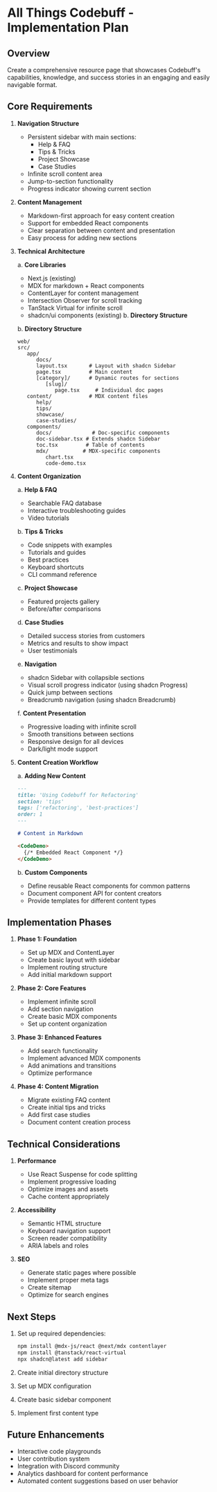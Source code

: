 # All Things Codebuff - Implementation Plan

## Overview

Create a comprehensive resource page that showcases Codebuff's capabilities, knowledge, and success stories in an engaging and easily navigable format.

## Core Requirements

1. **Navigation Structure**

   - Persistent sidebar with main sections:
     - Help & FAQ
     - Tips & Tricks
     - Project Showcase
     - Case Studies
   - Infinite scroll content area
   - Jump-to-section functionality
   - Progress indicator showing current section

2. **Content Management**

   - Markdown-first approach for easy content creation
   - Support for embedded React components
   - Clear separation between content and presentation
   - Easy process for adding new sections

3. **Technical Architecture**

   a. **Core Libraries**

   - Next.js (existing)
   - MDX for markdown + React components
   - ContentLayer for content management
   - Intersection Observer for scroll tracking
   - TanStack Virtual for infinite scroll
   - shadcn/ui components (existing) b. **Directory Structure**

   b. **Directory Structure**

   ```
   web/
   src/
      app/
         docs/
         layout.tsx       # Layout with shadcn Sidebar
         page.tsx         # Main content
         [category]/      # Dynamic routes for sections
            [slug]/
               page.tsx     # Individual doc pages
      content/            # MDX content files
         help/
         tips/
         showcase/
         case-studies/
      components/
         docs/             # Doc-specific components
         doc-sidebar.tsx # Extends shadcn Sidebar
         toc.tsx         # Table of contents
         mdx/           # MDX-specific components
            chart.tsx
            code-demo.tsx
   ```

4. **Content Organization**

   a. **Help & FAQ**

   - Searchable FAQ database
   - Interactive troubleshooting guides
   - Video tutorials

   b. **Tips & Tricks**

   - Code snippets with examples
   - Tutorials and guides
   - Best practices
   - Keyboard shortcuts
   - CLI command reference

   c. **Project Showcase**

   - Featured projects gallery
   - Before/after comparisons

   d. **Case Studies**

   - Detailed success stories from customers
   - Metrics and results to show impact
   - User testimonials

   e. **Navigation**

   - shadcn Sidebar with collapsible sections
   - Visual scroll progress indicator (using shadcn Progress)
   - Quick jump between sections
   - Breadcrumb navigation (using shadcn Breadcrumb)

   f. **Content Presentation**

   - Progressive loading with infinite scroll
   - Smooth transitions between sections
   - Responsive design for all devices
   - Dark/light mode support

5. **Content Creation Workflow**

   a. **Adding New Content**

   ```markdown
   ---
   title: 'Using Codebuff for Refactoring'
   section: 'tips'
   tags: ['refactoring', 'best-practices']
   order: 1
   ---

   # Content in Markdown

   <CodeDemo>
     {/* Embedded React Component */}
   </CodeDemo>
   ```

   b. **Custom Components**

   - Define reusable React components for common patterns
   - Document component API for content creators
   - Provide templates for different content types

## Implementation Phases

1. **Phase 1: Foundation**

   - Set up MDX and ContentLayer
   - Create basic layout with sidebar
   - Implement routing structure
   - Add initial markdown support

2. **Phase 2: Core Features**

   - Implement infinite scroll
   - Add section navigation
   - Create basic MDX components
   - Set up content organization

3. **Phase 3: Enhanced Features**

   - Add search functionality
   - Implement advanced MDX components
   - Add animations and transitions
   - Optimize performance

4. **Phase 4: Content Migration**
   - Migrate existing FAQ content
   - Create initial tips and tricks
   - Add first case studies
   - Document content creation process

## Technical Considerations

1. **Performance**

   - Use React Suspense for code splitting
   - Implement progressive loading
   - Optimize images and assets
   - Cache content appropriately

2. **Accessibility**

   - Semantic HTML structure
   - Keyboard navigation support
   - Screen reader compatibility
   - ARIA labels and roles

3. **SEO**
   - Generate static pages where possible
   - Implement proper meta tags
   - Create sitemap
   - Optimize for search engines

## Next Steps

1. Set up required dependencies:

   ```bash
   npm install @mdx-js/react @next/mdx contentlayer
   npm install @tanstack/react-virtual
   npx shadcn@latest add sidebar
   ```

2. Create initial directory structure
3. Set up MDX configuration
4. Create basic sidebar component
5. Implement first content type

## Future Enhancements

- Interactive code playgrounds
- User contribution system
- Integration with Discord community
- Analytics dashboard for content performance
- Automated content suggestions based on user behavior
